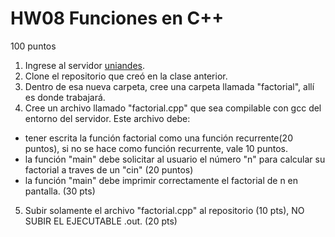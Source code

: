 # HW08 Funciones en C++

100 puntos

1) Ingrese al servidor [uniandes](http://facciencias.az.uniandes.edu.co/jhub/).
2) Clone el repositorio que creó en la clase anterior.
3) Dentro de esa nueva carpeta, cree una carpeta llamada "factorial", allí es donde trabajará.
4) Cree un archivo llamado "factorial.cpp" que sea compilable con gcc del entorno del servidor. Este archivo debe:
* tener escrita la función factorial como una función recurrente(20 puntos), si no se hace como función recurrente, vale 10 puntos.
* la función "main" debe solicitar al usuario el número "n" para calcular su factorial a traves de un "cin" (20 puntos)
* la función "main" debe imprimir correctamente el factorial de n en pantalla. (30 pts)
5) Subir solamente el archivo "factorial.cpp" al repositorio (10 pts), NO SUBIR EL EJECUTABLE .out. (20 pts)
